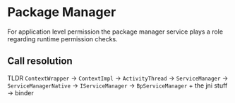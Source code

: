 # Package Manager 

For application level permission the package manager service plays a role regarding runtime permission checks.

## Call resolution

TLDR `ContextWrapper` -> `ContextImpl` -> `ActivityThread` -> `ServiceManager` -> `ServiceManagerNative` -> `IServiceManager` -> `BpServiceManager` + the jni stuff -> binder
